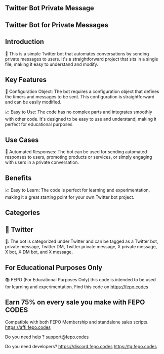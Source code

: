 Twitter Bot Private Message
----------------------

## Twitter Bot for Private Messages


## Introduction


🤖 This is a simple Twitter bot that automates conversations by sending private messages to users. It's a straightforward project that sits in a single file, making it easy to understand and modify.

## Key Features


📝 Configuration Object: The bot requires a configuration object that defines the timers and messages to be sent. This configuration is straightforward and can be easily modified.

📈 Easy to Use: The code has no complex parts and integrates smoothly with other code. It's designed to be easy to use and understand, making it perfect for educational purposes.

## Use Cases


📢 Automated Responses: The bot can be used for sending automated responses to users, promoting products or services, or simply engaging with users in a private conversation.

## Benefits


📈 Easy to Learn: The code is perfect for learning and experimentation, making it a great starting point for your own Twitter bot project.

## Categories


## 📱 Twitter
🤖: The bot is categorized under Twitter and can be tagged as a Twitter bot, private message, Twitter DM, Twitter private message, X private message, X bot, X DM bot, and X message.

## For Educational Purposes Only


📚 FEPO (For Educational Purposes Only)  this code is intended to be used for learning and experimentation.
Find this code on https://fepo.codes

## Earn 75% on every sale you make with FEPO CODES
Compatible with both FEPO Membership and standalone sales scripts.
https://affi.fepo.codes

Do you need help ?
support@fepo.codes

Do you need developers?
https://discord.fepo.codes
https://tg.fepo.codes